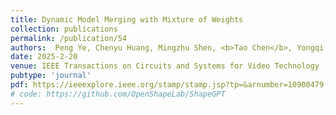 ```yaml
---
title: Dynamic Model Merging with Mixture of Weights
collection: publications
permalink: /publication/54
authors:  Peng Ye, Chenyu Huang, Mingzhu Shen, <b>Tao Chen</b>, Yongqi Huang, Wanli Ouyang
date: 2025-2-20
venue: IEEE Transactions on Circuits and Systems for Video Technology (T-CSVT)
pubtype: 'journal'
pdf: https://ieeexplore.ieee.org/stamp/stamp.jsp?tp=&arnumber=10900479
# code: https://github.com/OpenShapeLab/ShapeGPT
---
```


<!-- paperurl: 'http://academicpages.github.io/files/paper1.pdf'
citation: 'Your Name, You. (2009). &quot;Paper Title Number 1.&quot; <i>Journal 1</i>. 1(1).' -->
<!-- [Download paper here](http://academicpages.github.io/files/paper1.pdf) -->
